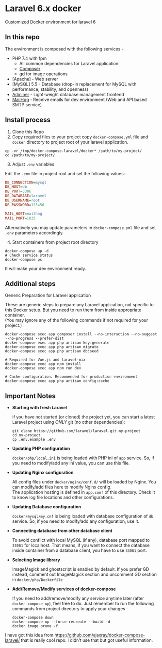# Laravel 6.x docker

Customized Docker environment for laravel 6

In this repo
------------------------  
The environment is composed with the following services -

- PHP 7.4 with fpm
    - All common dependencies for Laravel application
    - [Composer]
    - gd for image operations
- [Apache] - Web server
- [MySQL] 5.5 - Database (drop-in replacement for MySQL with performance, stability, and openness)
- [Adminer] - Light-weight database management frontend
- [MailHog] - Receive emails for dev environment (Web and API based SMTP service)

Install process
----------------

1. Clone this Repo
2. Copy required files to your project
   copy `docker-compose.yml` file and `docker` directory to project root of your laravel application.
```shell script
cp -vr /tmp/docker-compose-laravel/docker* /path/to/my-project/
cd /path/to/my-project/
```
3. Adjust `.env` variables 

Edit the `.env` file in project root and set the following values:
```ini
DB_CONNECTION=mysql
DB_HOST=db
DB_PORT=3306
DB_DATABASE=laravel
DB_USERNAME=root
DB_PASSWORD=123456

MAIL_HOST=mailhog
MAIL_PORT=1025
```
Alternatively you may update parameters in `docker-compose.yml` file and set `.env` parameters accordingly.

4. Start containers from project root directory 
```shell script
docker-compose up -d
# Check service status
docker-compose ps
```
It will make your dev environment ready.

Additional steps
------------------
Generic Preparation for Laravel application 

These are generic steps to prepare any Laravel application, not specific to this Docker setup.
But you need to run them from inside appropriate container.   
(You may ignore any of the following commands if not required for your project.)

```shell script
docker-compose exec app composer install --no-interaction --no-suggest --no-progress --prefer-dist
docker-compose exec app php artisan key:generate
docker-compose exec app php artisan migrate
docker-compose exec app php artisan db:seed

# Required for Vue.js and laravel-mix
docker-compose exec app npm install
docker-compose exec app npm run dev

# Cache configuration. Recommended for production environment
docker-compose exec app php artisan config:cache
```

Important Notes
---------------
- **Starting with fresh Laravel**  

    If you have not started (or cloned) the project yet, you can start a latest Laravel project using _ONLY_ git (no other dependencies):  
   ```shell script
   git clone https://github.com/laravel/laravel.git my-project
   cd my-project
   cp .env.example .env
   ```
  
- **Updating PHP configuration**

    `docker/php/local.ini` is being loaded with PHP ini of `app` service. So, if you need to modify/add any ini value, you can use this file.

- **Updating Nginx configuration**

    All config files under `docker/nginx/conf.d/` will be loaded by Nginx. You can modify/add files here to modify Nginx config.  
    The application hosting is defined in `app.conf` of this directory. Check it to know log file locations and other configurations.
    
- **Updating Database configuration**

    `docker/mysql/my.cnf` is being loaded with database configuration of `db` service. So, if you need to modify/add any configuration, use it.
        
- **Connecting database from other database client**

    To avoid conflict with local MySQL (if any), database port mapped to `33061` for localhost. 
    That means, if you want to connect the database inside container from a database client, you have to use `33061` port.

- **Selecting Image library**

    ImageMagick and ghostscript is enabled by default. If you prefer GD instead, comment out ImageMagick section and uncomment GD section in `docker/php/Dockerfile`
    
- **Add/Remove/Modify services of docker-compose**

    If you need to add/remove/modify any service anytime later (after `docker-compose up`), feel free to do. 
    Just remember to run the following commands from project directory to apply your changes -
    ```shell script
    docker-compose down
    docker-compose up --force-recreate --build -d
    docker image prune -f
    ```

[MailHog]: https://github.com/mailhog/MailHog
[Adminer]: https://www.adminer.org/
[Composer]: https://getcomposer.org/
[Laravel-Mix]: https://laravel-mix.com/
[Vue.js]: https://vuejs.org/
[git]: https://git-scm.com/
[docker]: https://www.docker.com/
[composer]: https://getcomposer.org/

I have got this idea from https://github.com/ajaxray/docker-compose-laravel/ that is really cool repo. I didn't use that but got useful information.
